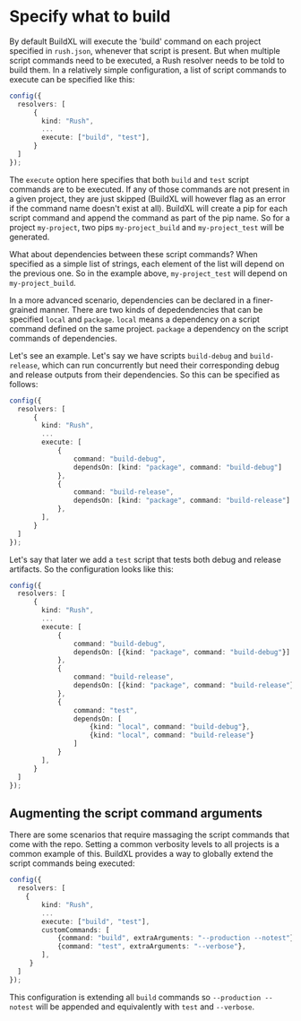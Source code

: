 # Specify what to build
By default BuildXL will execute the 'build' command on each project specified in `rush.json`, whenever that script is present. But when multiple script commands need to be executed, a Rush resolver needs to be told to build them.
In a relatively simple configuration, a list of script commands to execute can be specified like this:

```typescript
config({
  resolvers: [
      {
        kind: "Rush",
        ...
        execute: ["build", "test"],
      }
  ]
});
```

The `execute` option here specifies that both `build` and `test` script commands are to be executed. If any of those commands are not present in a given project, they are just skipped (BuildXL will however flag as an error if the command name doesn't exist at all). BuildXL will create a pip for each script command and append the command as part of the pip name. So for a project `my-project`, two pips `my-project_build` and `my-project_test` will be generated.

What about dependencies between these script commands? When specified as a simple list of strings, each element of the list will depend on the previous one. So in the example above, `my-project_test` will depend on `my-project_build`.

In a more advanced scenario, dependencies can be declared in a finer-grained manner. There are two kinds of depedendencies that can be specified `local` and `package`. `local` means a dependency on a script command defined on the same project. `package` a dependency on the script commands of dependencies.

Let's see an example. Let's say we have scripts `build-debug` and `build-release`, which can run concurrently but need their corresponding debug and release outputs from their dependencies. So this can be specified as follows:

```typescript
config({
  resolvers: [
      {
        kind: "Rush",
        ...
        execute: [
            {
                command: "build-debug", 
                dependsOn: [kind: "package", command: "build-debug"]
            },
            {
                command: "build-release", 
                dependsOn: [kind: "package", command: "build-release"]
            },
        ],
      }
  ]
});
```
Let's say that later we add a `test` script that tests both debug and release artifacts. So the configuration looks like this:
```typescript
config({
  resolvers: [
      {
        kind: "Rush",
        ...
        execute: [
            {
                command: "build-debug", 
                dependsOn: [{kind: "package", command: "build-debug"}]
            },
            {
                command: "build-release", 
                dependsOn: [{kind: "package", command: "build-release"}]
            },
            {
                command: "test",
                dependsOn: [
                    {kind: "local", command: "build-debug"}, 
                    {kind: "local", command: "build-release"}
                ]
            }
        ],
      }
  ]
});
```
## Augmenting the script command arguments
There are some scenarios that require massaging the script commands that come with the repo. Setting a common verbosity levels to all projects is a common example of this. BuildXL provides a way to globally extend the script commands being executed:

```typescript
config({
  resolvers: [
    {
        kind: "Rush",
        ...
        execute: ["build", "test"],
        customCommands: [
            {command: "build", extraArguments: "--production --notest"},
            {command: "test", extraArguments: "--verbose"},
        ],
     }
  ]
});
```
This configuration is extending all `build` commands so `--production --notest` will be appended and equivalently with `test` and `--verbose`. 